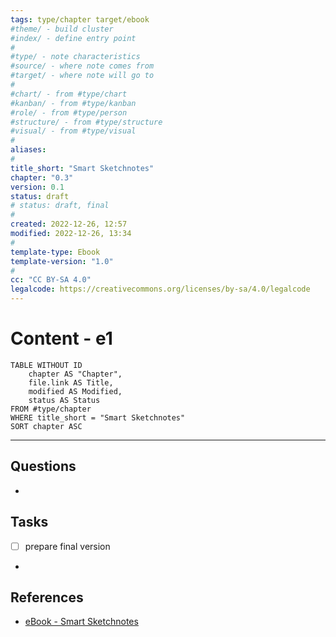 ```yaml
---
tags: type/chapter target/ebook
#theme/ - build cluster 
#index/ - define entry point
# 
#type/ - note characteristics
#source/ - where note comes from
#target/ - where note will go to
# 
#chart/ - from #type/chart 
#kanban/ - from #type/kanban
#role/ - from #type/person
#structure/ - from #type/structure
#visual/ - from #type/visual
#
aliases:
#
title_short: "Smart Sketchnotes"
chapter: "0.3"
version: 0.1
status: draft
# status: draft, final
#
created: 2022-12-26, 12:57
modified: 2022-12-26, 13:34
#
template-type: Ebook
template-version: "1.0"
#
cc: "CC BY-SA 4.0"
legalcode: https://creativecommons.org/licenses/by-sa/4.0/legalcode
---
```


# Content - e1
<!-- Main content of this chapter -->

```dataview
TABLE WITHOUT ID
	chapter AS "Chapter",
	file.link AS Title,
	modified AS Modified,
	status AS Status
FROM #type/chapter
WHERE title_short = "Smart Sketchnotes"
SORT chapter ASC
```

---
## Questions
<!-- What remains for you to consider in the draft version? --> 
- 

## Tasks
<!-- What remains to be done do get the final version? --> 
- [ ] prepare final version 
- 

## References
<!-- Links to pages not referenced in the content -->
- [eBook - Smart Sketchnotes](eBook%20-%20Smart%20Sketchnotes.md)












